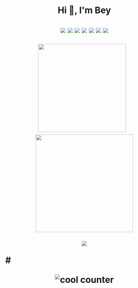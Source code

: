 # <p align="center">**Hi 👋, I'm  Bey**</p>    <p align="center"><img src="https://img.shields.io/badge/c%23-%23239120.svg?style=for-the-badge&logo=c-sharp&logoColor=white"> <img src="https://img.shields.io/badge/c++-%2300599C.svg?style=for-the-badge&logo=c%2B%2B&logoColor=white"> <img src="https://img.shields.io/badge/python-3670A0?style=for-the-badge&logo=python&logoColor=ffdd54"> <img src="https://img.shields.io/badge/markdown-%23000000.svg?style=for-the-badge&logo=markdown&logoColor=white">  <img src="https://img.shields.io/badge/css3-%231572B6.svg?style=for-the-badge&logo=css3&logoColor=white"> <img src="https://img.shields.io/badge/java-%23ED8B00.svg?style=for-the-badge&logo=java&logoColor=white"> <img src="https://img.shields.io/badge/html5-%23E34F26.svg?style=for-the-badge&logo=html5&logoColor=white">  <p align="center"><img src="https://github-readme-stats.vercel.app/api?username=b-e-y&theme=default&hide_border=false&include_all_commits=false&count_private=false" width=280>&nbsp;&nbsp;<img src="https://github-readme-streak-stats.herokuapp.com/?user=b-e-y&theme=default&hide_border=false" width=310></p>  <p align="center"><img src="https://c4.wallpaperflare.com/wallpaper/237/280/1007/oshi-no-ko-anime-girls-hd-wallpaper-preview.jpg" style="max-width: 100%; max-height: 100%;"></p>  # <p align="center">  ![cool counter](https://komarev.com/ghpvc/?username=b-e-y&color=blue) </p>
